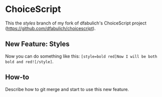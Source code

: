 # ChoiceScript
This the *styles* branch of my fork of dfabulich's ChoiceScript project (https://github.com/dfabulich/choicescript).

## New Feature: Styles

Now you can do something like this: `[style=bold red]Now I will be both bold and red![/style]`.

## How-to

Describe how to git merge and start to use this new feature.
